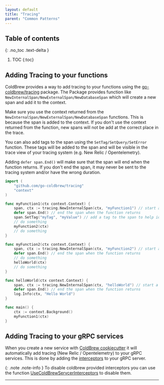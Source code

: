 ```yaml
---
layout: default
title: "Tracing"
parent: "Common Patterns"
---
```

## Table of contents
{: .no_toc .text-delta }

1. TOC
{:toc}

## Adding Tracing to your functions

ColdBrew provides a way to add tracing to your functions using the [go-coldbrew/tracing] package. The Package provides function like `NewInternalSpan/NewExternalSpan/NewDatabaseSpan` which will create a new span and add it to the context.

Make sure you use the context returned from the `NewInternalSpan/NewExternalSpan/NewDatabaseSpan` functions. This is because the span is added to the context. If you don't use the context returned from the function, new spans will not be add at the correct place in the trace.

You can also add tags to the span using the `SetTag/SetQuery/SetError` function. These tags will be added to the span and will be visible in the trace view of your tracing system (e.g. New Relic / Opentelemetry).

Adding `defer span.End()` will make sure that the span will end when the function returns. If you don't end the span, it may never be sent to the tracing system and/or have the wrong duration.

```go
import (
    "github.com/go-coldbrew/tracing"
    "context"
)

func myFunction1(ctx context.Context) {
    span, ctx := tracing.NewInternalSpan(ctx, "myFunction1") // start a new span for this function
    defer span.End() // end the span when the function returns
    span.SetTag("myTag", "myValue") // add a tag to the span to help identify it in the trace view of your tracing system (e.g. Jaeger)
    // do something
    myFunction2(ctx)
    // do something
}

func myFunction2(ctx context.Context) {
    span, ctx := tracing.NewInternalSpan(ctx, "myFunction2") // start a new span for this function
    defer span.End() // end the span when the function returns
    // do something
    helloWorld(ctx)
    // do something
}

func helloWorld(ctx context.Context) {
    span, ctx := tracing.NewInternalSpan(ctx, "helloWorld") // start a new span for this function
    defer span.End() // end the span when the function returns
    log.Info(ctx, "Hello World")
}

func main() {
    ctx := context.Background()
    myFunction1(ctx)
}
```

## Adding Tracing to your gRPC services

When you create a new service with [ColdBrew cookiecutter] it will automatically add tracing (New Relic / Opentelemetry) to your gRPC services. This is done by adding the [interceptors] to your gRPC server.

{: .note .note-info }
To disable coldbrew provided interceptors you can use the function [UseColdBrewServcerInterceptors] to disable them.

---

[TraceId interceptor]: https://pkg.go.dev/github.com/go-coldbrew/interceptors#TraceIdInterceptor
[go-coldbrew/tracing]: https://pkg.go.dev/github.com/go-coldbrew/tracing
[ColdBrew cookiecutter]: /getting-started
[interceptors]: https://pkg.go.dev/github.com/go-coldbrew/interceptors
[UseColdBrewServcerInterceptors]: https://pkg.go.dev/github.com/go-coldbrew/interceptors#UseColdBrewServerInterceptors
